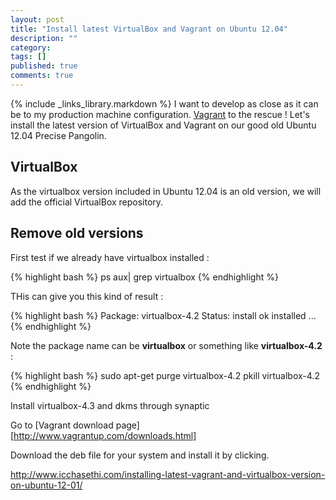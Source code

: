 ```yaml
---
layout: post
title: "Install latest VirtualBox and Vagrant on Ubuntu 12.04"
description: ""
category:
tags: []
published: true
comments: true
---
```


{% include _links_library.markdown %}
I want to develop as close as it can be to my production machine configuration. [Vagrant][vagrant] to the rescue !
Let's install the latest version of VirtualBox and Vagrant on our good old Ubuntu 12.04 Precise Pangolin.

## VirtualBox

As the virtualbox version included in Ubuntu 12.04 is an old version, we will add the official VirtualBox repository.

## Remove old versions
First test if we already have virtualbox installed :

{% highlight bash %}
ps aux| grep virtualbox
{% endhighlight %}

THis can give you this kind of result :

{% highlight bash %}
Package: virtualbox-4.2
Status: install ok installed
...
{% endhighlight %}

Note the package name can be __virtualbox__ or something like __virtualbox-4.2__ :

{% highlight bash %}
sudo apt-get purge virtualbox-4.2
pkill virtualbox-4.2
{% endhighlight %}

Install virtualbox-4.3 and dkms through synaptic

[vagrant]: http://www.vagrantup.com/

Go to [Vagrant download page][http://www.vagrantup.com/downloads.html]

Download the deb file for your system and install it by clicking.

http://www.icchasethi.com/installing-latest-vagrant-and-virtualbox-version-on-ubuntu-12-01/
